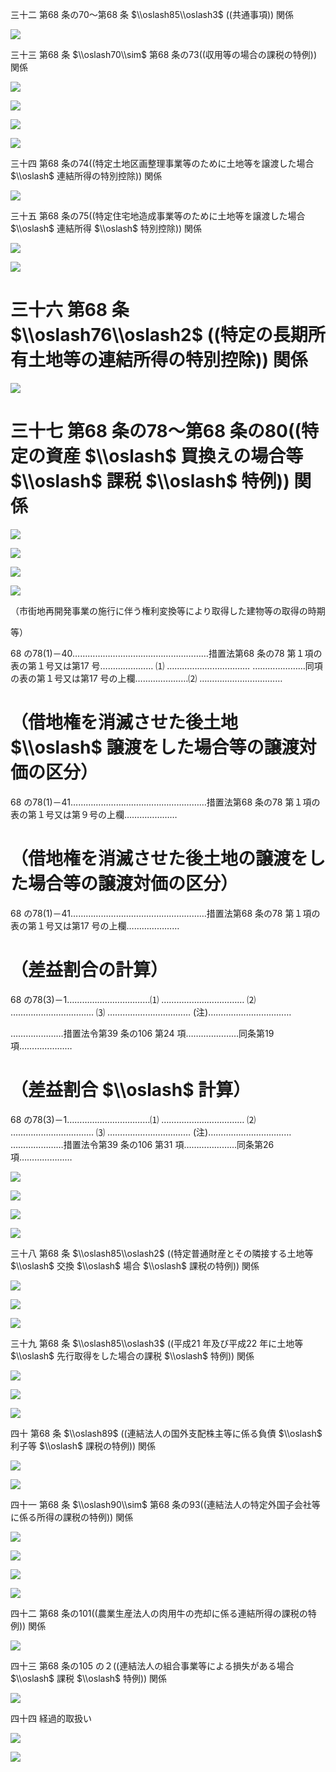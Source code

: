 三十二 第68 条の70～第68 条 $\\oslash85\\oslash3$ ((共通事項)) 関係

![](https://www.nta.go.jp/tmp/a17ef04a-e2c3-4709-bfc3-7bbeef405c98/images/74d3c3de484826885502c0206af295e8f7d174b2baa080debb76828be909adfb.jpg)

三十三 第68 条 $\\oslash70\\sim$ 第68 条の73((収用等の場合の課税の特例)) 関係

![](https://www.nta.go.jp/tmp/a17ef04a-e2c3-4709-bfc3-7bbeef405c98/images/18fff63a026f8d512316e68c4d9069360f4854034bf73a85e3439abff4ee069e.jpg)

![](https://www.nta.go.jp/tmp/a17ef04a-e2c3-4709-bfc3-7bbeef405c98/images/3e1b0296e8cb173a85b795f02045898dd962fa3f71bcce6e3ed760e017cf2230.jpg)

![](https://www.nta.go.jp/tmp/a17ef04a-e2c3-4709-bfc3-7bbeef405c98/images/e9be751a5fb31fabed47d6341f5e6b8ca614085a44700da7d9baac859aeab7a0.jpg)

![](https://www.nta.go.jp/tmp/a17ef04a-e2c3-4709-bfc3-7bbeef405c98/images/9b317fc8f3b9ae7066dc2ccfaa7a6c2574fbc442f154da7bbe9be57091ffe008.jpg)

三十四 第68 条の74((特定土地区画整理事業等のために土地等を譲渡した場合 $\\oslash$ 連結所得の特別控除)) 関係

![](https://www.nta.go.jp/tmp/a17ef04a-e2c3-4709-bfc3-7bbeef405c98/images/668a86002a0af260498dc13291496be6903cf72af2e1fc2f5ae18f98abadc745.jpg)

三十五 第68 条の75((特定住宅地造成事業等のために土地等を譲渡した場合 $\\oslash$ 連結所得 $\\oslash$ 特別控除)) 関係

![](https://www.nta.go.jp/tmp/a17ef04a-e2c3-4709-bfc3-7bbeef405c98/images/b4014bb656bc3b6fc4bee9a02b1fc0e2b330e9911bf62fadbda0101670d7eafa.jpg)

![](https://www.nta.go.jp/tmp/a17ef04a-e2c3-4709-bfc3-7bbeef405c98/images/81586f1225670a29d5277eca29cfd8479b31c7d785168b52bd7cc73cd9e8eec2.jpg)

# 三十六 第68 条 $\\oslash76\\oslash2$ ((特定の長期所有土地等の連結所得の特別控除)) 関係

![](https://www.nta.go.jp/tmp/a17ef04a-e2c3-4709-bfc3-7bbeef405c98/images/0d95c287d77db1e5170fe95f86d4ef722cd3aa94d22f61d520aacb35b8005353.jpg)

# 三十七 第68 条の78～第68 条の80((特定の資産 $\\oslash$ 買換えの場合等 $\\oslash$ 課税 $\\oslash$ 特例)) 関係

![](https://www.nta.go.jp/tmp/a17ef04a-e2c3-4709-bfc3-7bbeef405c98/images/ce9e479d4336716f9679023a58894a4d721eee098b295303c81d768dc4362643.jpg)

![](https://www.nta.go.jp/tmp/a17ef04a-e2c3-4709-bfc3-7bbeef405c98/images/0054d8de48d5c72003dc1d5b04527fbdd486c894987eb65d7bcbd3dc4d2d6239.jpg)

![](https://www.nta.go.jp/tmp/a17ef04a-e2c3-4709-bfc3-7bbeef405c98/images/2c295cc4a450062a6b88ffd30f4237261eb50e634060a56ca43c16ce65f39399.jpg)

![](https://www.nta.go.jp/tmp/a17ef04a-e2c3-4709-bfc3-7bbeef405c98/images/827805b3598c1a57e3b5e4d3e486ebccf67fbf257ff0eb2fab4552020b9c8a03.jpg)

（市街地再開発事業の施行に伴う権利変換等により取得した建物等の取得の時期

等）

68 の78(1)－40………………………………………………措置法第68 条の78 第１項の表の第１号又は第17 号………………… ⑴ …………………………… …………………同項の表の第１号又は第17 号の上欄…………………⑵ ……………………………

# （借地権を消滅させた後土地 $\\oslash$ 譲渡をした場合等の譲渡対価の区分）

68 の78(1)－41………………………………………………措置法第68 条の78 第１項の表の第１号又は第９号の上欄…………………

# （借地権を消滅させた後土地の譲渡をした場合等の譲渡対価の区分）

68 の78(1)－41………………………………………………措置法第68 条の78 第１項の表の第１号又は第17 号の上欄…………………

# （差益割合の計算）

68 の78(3)－1……………………………⑴ …………………………… ⑵ …………………………… ⑶ …………………………… (注)……………………………

…………………措置法令第39 条の106 第24 項…………………同条第19 項…………………

# （差益割合 $\\oslash$ 計算）

68 の78(3)－1……………………………⑴ …………………………… ⑵ …………………………… ⑶ …………………………… (注)…………………………… …………………措置法令第39 条の106 第31 項…………………同条第26 項…………………

![](https://www.nta.go.jp/tmp/a17ef04a-e2c3-4709-bfc3-7bbeef405c98/images/884fd4ceaec327f24bba8b22d1bf813d098dd196748c73891623edbb699041d7.jpg)

![](https://www.nta.go.jp/tmp/a17ef04a-e2c3-4709-bfc3-7bbeef405c98/images/e0c5b366ad53c336a52e049366313e6f6437d9d4c89c1777da8d010fd8af1be5.jpg)

![](https://www.nta.go.jp/tmp/a17ef04a-e2c3-4709-bfc3-7bbeef405c98/images/3c858f224420a58d66eba273b896389f6521009306dbf611a0b3af28a8b2a62d.jpg)

![](https://www.nta.go.jp/tmp/a17ef04a-e2c3-4709-bfc3-7bbeef405c98/images/11bb4272058343f7d2181d7fea73ac2aca6eda4dcf5b3ba5ac401dac728aefe6.jpg)

三十八 第68 条 $\\oslash85\\oslash2$ ((特定普通財産とその隣接する土地等 $\\oslash$ 交換 $\\oslash$ 場合 $\\oslash$ 課税の特例)) 関係

![](https://www.nta.go.jp/tmp/a17ef04a-e2c3-4709-bfc3-7bbeef405c98/images/bfe1fdafad6fec33e09c89c038402155b31f6c2fc7ea27c5b8c16b1a86828824.jpg)

![](https://www.nta.go.jp/tmp/a17ef04a-e2c3-4709-bfc3-7bbeef405c98/images/a941a863290819d74c66829bacabd991cb5314388651f5d0ec207d0124a460d1.jpg)

![](https://www.nta.go.jp/tmp/a17ef04a-e2c3-4709-bfc3-7bbeef405c98/images/0f0eabd9933abf046bab6d58898c1638ac143c3bd4520ee339fd9004b190d1c4.jpg)

三十九 第68 条 $\\oslash85\\oslash3$ ((平成21 年及び平成22 年に土地等 $\\oslash$ 先行取得をした場合の課税 $\\oslash$ 特例)) 関係

![](https://www.nta.go.jp/tmp/a17ef04a-e2c3-4709-bfc3-7bbeef405c98/images/7abc50870f6ae711417a5df3912ae2894c3f679aed70c3e485f66fb03d41f15a.jpg)

![](https://www.nta.go.jp/tmp/a17ef04a-e2c3-4709-bfc3-7bbeef405c98/images/4c31d06d63981028abe43bdfed47123afe2216e4c9f376099da782f84a548f2f.jpg)

![](https://www.nta.go.jp/tmp/a17ef04a-e2c3-4709-bfc3-7bbeef405c98/images/a82af8aae88f4508dc7c40f2e4f0a8d1915f1551683ecd0262b50e237876a664.jpg)

四十 第68 条 $\\oslash89$ ((連結法人の国外支配株主等に係る負債 $\\oslash$ 利子等 $\\oslash$ 課税の特例)) 関係

![](https://www.nta.go.jp/tmp/a17ef04a-e2c3-4709-bfc3-7bbeef405c98/images/6b79c16293ae70168c3347521e6be2e317544022943646e737787cf3cc5fd67d.jpg)

![](https://www.nta.go.jp/tmp/a17ef04a-e2c3-4709-bfc3-7bbeef405c98/images/f92eb5330349a0927a9d17d69c377fee2e260c9509e7b66c4b2de8787d00d379.jpg)

四十一 第68 条 $\\oslash90\\sim$ 第68 条の93((連結法人の特定外国子会社等に係る所得の課税の特例)) 関係

![](https://www.nta.go.jp/tmp/a17ef04a-e2c3-4709-bfc3-7bbeef405c98/images/6e122647e66d703a86b46f6bae4d2f82953555c14c9b82b0502670a8f9ca2f62.jpg)

![](https://www.nta.go.jp/tmp/a17ef04a-e2c3-4709-bfc3-7bbeef405c98/images/03e3639cbad6e32975b0ae72a9dbd67969babd66ea248360c7cb29ee0f6e8a09.jpg)

![](https://www.nta.go.jp/tmp/a17ef04a-e2c3-4709-bfc3-7bbeef405c98/images/4b3b711756284f8b9b685df9bc7fde26b59be5eb278b9021d9ed41053bb1f04f.jpg)

![](https://www.nta.go.jp/tmp/a17ef04a-e2c3-4709-bfc3-7bbeef405c98/images/7d1fb61407c931f1ab3d1a7b5176e0f62f426f16f0db2613104e4abfc1933cb5.jpg)

四十二 第68 条の101((農業生産法人の肉用牛の売却に係る連結所得の課税の特例)) 関係

![](https://www.nta.go.jp/tmp/a17ef04a-e2c3-4709-bfc3-7bbeef405c98/images/6fa64c66bd26cbc70b2c03ceeed1ba703d740616334b0cb1580bf1c00dbb0377.jpg)

四十三 第68 条の105 の２((連結法人の組合事業等による損失がある場合 $\\oslash$ 課税 $\\oslash$ 特例)) 関係

![](https://www.nta.go.jp/tmp/a17ef04a-e2c3-4709-bfc3-7bbeef405c98/images/e6613a3330afad1d9263e0bb91f6493c4add06c57c1c6e9c71b2d041fb8aa5ee.jpg)

四十四 経過的取扱い

![](https://www.nta.go.jp/tmp/a17ef04a-e2c3-4709-bfc3-7bbeef405c98/images/8a90cfc60d6b268d2f6f48b4a1b42454532b728717b2403c1c91b1a84d5935c4.jpg)

![](https://www.nta.go.jp/tmp/a17ef04a-e2c3-4709-bfc3-7bbeef405c98/images/52b3279a96aa0bb61d0c76ea7cadffe99c95cc765106bd33ebea1ffcfef907f6.jpg)